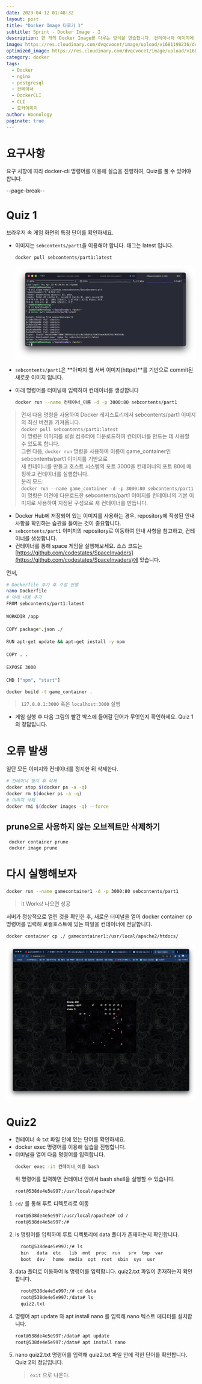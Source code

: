 ```yaml
---
date: 2023-04-12 01:48:32
layout: post
title: "Docker Image 다루기 1"
subtitle: Sprint - Docker Image - I
description: 한 개의 Docker Image를 다루는 방식을 연습합니다. 컨테이너와 이미지에 대한 이해를 합니다.
image: https://res.cloudinary.com/dvqcvocet/image/upload/v1681198236/dev-jeans_r2fkxp.png
optimized_image: https://res.cloudinary.com/dvqcvocet/image/upload/v1681198236/dev-jeans_r2fkxp.png
category: docker
tags:  
  - Docker
  - nginx
  - postgresql
  - 컨테이너
  - DockerCLI
  - CLI
  - 도커이미지
author: Hoonology
paginate: true
---
```

<!--more-->

# 요구사항
요구 사항에 따라 docker-cli 명령어를 이용해 실습을 진행하여, Quiz를 풀 수 있어야 합니다.

--page-break--  

# Quiz 1
브라우저 속 게임 화면의 특정 단어를 확인하세요.
- 이미지는 ```sebcontents/part1```을 이용해야 합니다. 태그는 latest 입니다.
  ```bash
  docker pull sebcontents/part1:latest
  ```
  ![pull](/assets/img/Docker/pull.png)

- ```sebcontents/part1```은 **아파치 웹 서버 이미지(httpd)**를 기반으로 commit된 새로운 이미지 입니다.
- 아래 명령어를 터미널에 입력하여 컨테이너를 생성합니다
    ```bash
    docker run --name 컨테이너_이름 -d -p 3000:80 sebcontents/part1
    ```
> 먼저 다음 명령을 사용하여 Docker 레지스트리에서 sebcontents/part1 이미지의 최신 버전을 가져옵니다.  
```docker pull sebcontents/part1:latest```  
이 명령은 이미지를 로컬 컴퓨터에 다운로드하여 컨테이너를 만드는 데 사용할 수 있도록 합니다.  
그런 다음,  ```docker run``` 명령을 사용하여 이름이 game_container인 sebcontents/part1 이미지를 기반으로  
새 컨테이너를 만들고 호스트 시스템의 포트 3000을 컨테이너의 포트 80에 매핑하고 컨테이너를 실행합니다.  
분리 모드:  
```docker run --name game_container -d -p 3000:80 sebcontents/part1```  
이 명령은 이전에 다운로드한 sebcontents/part1 이미지를 컨테이너의 기본 이미지로 사용하여 지정된 구성으로 새 컨테이너를 만듭니다.


- Docker Hub에 저장되어 있는 이미지를 사용하는 경우, repository에 작성된 안내 사항을 확인하는 습관을 들이는 것이 중요합니다.
- ```sebcontents/part1``` 이미지의 repository로 이동하여 안내 사항을 참고하고, 컨테이너를 생성합니다.
- 컨테이너를 통해 space 게임을 실행해보세요. 소스 코드는 [https://github.com/codestates/SpaceInvaders](https://github.com/codestates/SpaceInvaders)에 있습니다.  

먼저, 
```bash
# Dockerfile 추가 후 수정 진행
nano Dockerfile
# 아래 내용 추가
FROM sebcontents/part1:latest

WORKDIR /app

COPY package*.json ./

RUN apt-get update && apt-get install -y npm

COPY . .

EXPOSE 3000

CMD ["npm", "start"]
```

  ```bash
  docker build -t game_container .
  ```
  

> ```127.0.0.1:3000``` 혹은 ```localhost:3000``` 실행 
- 게임 실행 후 다음 그림의 빨간 박스에 들어갈 단어가 무엇인지 확인하세요. Quiz 1의 정답입니다.


# 오류 발생
일단 모든 이미지와 컨테이너를 정지한 뒤 삭제한다.
```bash
# 컨테이너 정지 후 삭제
docker stop $(docker ps -a -q)
docker rm $(docker ps -a -q)
# 이미지 삭제
docker rmi $(docker images -q) --force
```
## prune으로 사용하지 않는 오브젝트만 삭제하기
```bash
 docker container prune
 docker image prune
```

# 다시 실행해보자
```bash
docker run --name gamecontainer1 -d -p 3000:80 sebcontents/part1
```
> It Works! 나오면 성공

서버가 정상적으로 열린 것을 확인한 후, 새로운 터미널을 열어 docker container cp 명령어를 입력해 로컬호스트에 있는 파일을 컨테이너에 전달합니다.

```bash
docker container cp ./ gamecontainer1:/usr/local/apache2/htdocs/
```
![game](/assets/img/Docker/game.png)


# Quiz2
- 컨테이너 속 txt 파일 안에 있는 단어를 확인하세요.
- docker exec 명령어를 이용해 실습을 진행합니다.
- 터미널을 열어 다음 명령어를 입력합니다.
  ```bash
  docker exec -it 컨테이너_이름 bash
  ```
  위 명령어를 입력하면 컨테이너 안에서 bash shell을 실행할 수 있습니다.
  ```bash
  root@538de4e5e997:/usr/local/apache2#
  ```
1.  ```cd/``` 를 통해 루트 디렉토리로 이동
    ```bash
    root@538de4e5e997:/usr/local/apache2# cd /
    root@538de4e5e997:/#
    ```
2. ls 명령어를 입력하여 루트 디렉토리에 data 폴더가 존재하는지 확인합니다.
    ```bash  
      root@538de4e5e997:/# ls
      bin   data  etc   lib	 mnt  proc  run   srv  tmp  var
      boot  dev   home  media  opt  root  sbin  sys  usr
    ```
3. data 폴더로 이동하여 ls 명령어를 입력합니다. quiz2.txt 파일이 존재하는지 확인합니다.
    ```bash
      root@538de4e5e997:/# cd data
      root@538de4e5e997:/data# ls
      quiz2.txt
    ```
4. 명령어 apt update 와 apt install nano 를 입력해 nano 텍스트 에디터를 설치합니다.

    ```bash
    root@538de4e5e997:/data# apt update
    root@538de4e5e997:/data# apt install nano
    ```
5. nano quiz2.txt 명령어를 입력해 quiz2.txt 파일 안에 적힌 단어를 확인합니다. Quiz 2의 정답입니다.

    > ```exit``` 으로 나온다.


